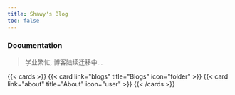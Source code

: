 ```yaml
---
title: Shawy's Blog
toc: false
---
```


### Documentation

> 学业繁忙, 博客陆续迁移中...

{{< cards >}}
  {{< card link="blogs" title="Blogs" icon="folder" >}}
  {{< card link="about" title="About" icon="user" >}}
{{< /cards >}}
